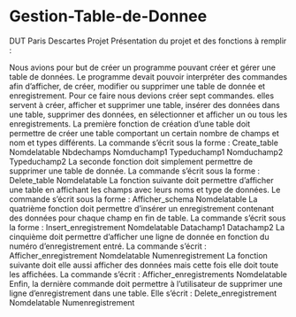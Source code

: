 # Gestion-Table-de-Donnee
DUT Paris Descartes Projet 
Présentation du projet et des fonctions à remplir :

Nous avions pour but de créer un programme pouvant créer et gérer une table de données. Le programme devait pouvoir interpréter des commandes afin d’afficher, de créer, modifier ou supprimer une table de donnée et enregistrement. Pour ce faire nous devions créer sept commandes. elles servent à créer, afficher et supprimer une table, insérer des données dans une table, supprimer des données, en sélectionner et afficher un ou tous les enregistrements. 
La première fonction de création d’une table doit permettre de créer une table comportant un certain nombre de champs et nom et types différents. La commande s’écrit sous la forme :                  Create_table Nomdelatable Nbdechamps Nomduchamp1 Typeduchamp1 Nomduchamp2 Typeduchamp2
La seconde fonction doit simplement permettre de supprimer une table de donnée. La commande s’écrit sous la forme : Delete_table Nomdelatable
La fonction suivante doit permettre d’afficher une table en affichant les champs avec leurs noms et type de données. Le commande s’écrit sous la forme : Afficher_schema Nomdelatable
La quatrième fonction doit permettre d’insérer un enregistrement contenant des données pour chaque champ en fin de table. La commande s’écrit sous la forme :                          Insert_enregistrement Nomdelatable Datachamp1 Datachamp2
La cinquième doit permettre d’afficher une ligne de donnée en fonction du numéro d’enregistrement entré. La commande s’écrit :                                                            Afficher_enregistrement Nomdelatable Numenregistrement
La fonction suivante doit elle aussi afficher des données mais cette fois elle doit toute les affichées. La commande s’écrit : Afficher_enregistrements Nomdelatable
Enfin, la dernière commande doit permettre à l’utilisateur de supprimer une ligne d’enregistrement dans une table. Elle s’écrit : Delete_enregistrement Nomdelatable Numenregistrement
